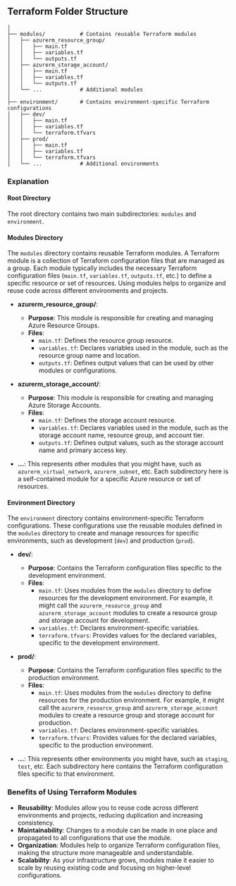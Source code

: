 ## Terraform Folder Structure

```
│
├── modules/           # Contains reusable Terraform modules
│   ├── azurerm_resource_group/
│   │   ├── main.tf
│   │   ├── variables.tf
│   │   └── outputs.tf
│   ├── azurerm_storage_account/
│   │   ├── main.tf
│   │   ├── variables.tf
│   │   └── outputs.tf
│   └── ...            # Additional modules
│
├── environment/       # Contains environment-specific Terraform configurations
│   ├── dev/
│   │   ├── main.tf
│   │   ├── variables.tf
│   │   └── terraform.tfvars
│   ├── prod/
│   │   ├── main.tf
│   │   ├── variables.tf
│   │   └── terraform.tfvars
│   └── ...            # Additional environments
```

### Explanation

#### Root Directory
The root directory contains two main subdirectories: `modules` and `environment`.

#### Modules Directory
The `modules` directory contains reusable Terraform modules. A Terraform module is a collection of Terraform configuration files that are managed as a group. Each module typically includes the necessary Terraform configuration files (`main.tf`, `variables.tf`, `outputs.tf`, etc.) to define a specific resource or set of resources. Using modules helps to organize and reuse code across different environments and projects.

- **azurerm_resource_group/**: 
  - **Purpose**: This module is responsible for creating and managing Azure Resource Groups.
  - **Files**:
    - `main.tf`: Defines the resource group resource.
    - `variables.tf`: Declares variables used in the module, such as the resource group name and location.
    - `outputs.tf`: Defines output values that can be used by other modules or configurations.

- **azurerm_storage_account/**: 
  - **Purpose**: This module is responsible for creating and managing Azure Storage Accounts.
  - **Files**:
    - `main.tf`: Defines the storage account resource.
    - `variables.tf`: Declares variables used in the module, such as the storage account name, resource group, and account tier.
    - `outputs.tf`: Defines output values, such as the storage account name and primary access key.

- **...**: This represents other modules that you might have, such as `azurerm_virtual_network`, `azurerm_subnet`, etc. Each subdirectory here is a self-contained module for a specific Azure resource or set of resources.

#### Environment Directory
The `environment` directory contains environment-specific Terraform configurations. These configurations use the reusable modules defined in the `modules` directory to create and manage resources for specific environments, such as development (`dev`) and production (`prod`).

- **dev/**: 
  - **Purpose**: Contains the Terraform configuration files specific to the development environment.
  - **Files**:
    - `main.tf`: Uses modules from the `modules` directory to define resources for the development environment. For example, it might call the `azurerm_resource_group` and `azurerm_storage_account` modules to create a resource group and storage account for development.
    - `variables.tf`: Declares environment-specific variables.
    - `terraform.tfvars`: Provides values for the declared variables, specific to the development environment.

- **prod/**: 
  - **Purpose**: Contains the Terraform configuration files specific to the production environment.
  - **Files**:
    - `main.tf`: Uses modules from the `modules` directory to define resources for the production environment. For example, it might call the `azurerm_resource_group` and `azurerm_storage_account` modules to create a resource group and storage account for production.
    - `variables.tf`: Declares environment-specific variables.
    - `terraform.tfvars`: Provides values for the declared variables, specific to the production environment.

- **...**: This represents other environments you might have, such as `staging`, `test`, etc. Each subdirectory here contains the Terraform configuration files specific to that environment.

### Benefits of Using Terraform Modules
- **Reusability**: Modules allow you to reuse code across different environments and projects, reducing duplication and increasing consistency.
- **Maintainability**: Changes to a module can be made in one place and propagated to all configurations that use the module.
- **Organization**: Modules help to organize Terraform configuration files, making the structure more manageable and understandable.
- **Scalability**: As your infrastructure grows, modules make it easier to scale by reusing existing code and focusing on higher-level configurations.